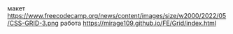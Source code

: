 #
макет https://www.freecodecamp.org/news/content/images/size/w2000/2022/05/CSS-GRID-3.png
работа https://mirage109.github.io/FE/Grid/index.html